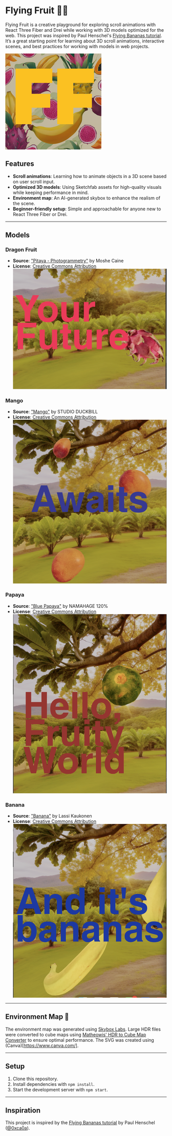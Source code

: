 # Flying Fruit 🍉🍍

Flying Fruit is a creative playground for exploring scroll animations with React Three Fiber and Drei while working with 3D models optimized for the web. This project was inspired by Paul Henschel's [Flying Bananas tutorial](https://codesandbox.io/p/sandbox/2ycs3?file=%2Fpackage.json). It’s a great starting point for learning about 3D scroll animations, interactive scenes, and best practices for working with models in web projects.

![Placeholder for favicon](https://raw.githubusercontent.com/TokiLoshi/flying-fruit/main/public/favicon.png)

## Features

- **Scroll animations**: Learning how to animate objects in a 3D scene based on user scroll input.
- **Optimized 3D models**: Using Sketchfab assets for high-quality visuals while keeping performance in mind.
- **Environment map**: An AI-generated skybox to enhance the realism of the scene.
- **Beginner-friendly setup**: Simple and approachable for anyone new to React Three Fiber or Drei.

---

## Models

### Dragon Fruit

- **Source**: ["Pitaya - Photogrammetry"](https://skfb.ly/or7Er) by Moshe Caine
- **License**: [Creative Commons Attribution](http://creativecommons.org/licenses/by/4.0/)  
  ![Placeholder for Dragon Fruit Model Image in Scene](https://github.com/TokiLoshi/flying-fruit/blob/main/src/assets/pitaya.png)

### Mango

- **Source**: ["Mango"](https://skfb.ly/opCvp) by STUDIO DUCKBILL
- **License**: [Creative Commons Attribution](http://creativecommons.org/licenses/by/4.0/)  
  ![Placeholder for Mango Model Image in Scene](https://github.com/TokiLoshi/flying-fruit/blob/main/src/assets/mango.png)

### Papaya

- **Source**: ["Blue Papaya"](https://skfb.ly/oqyUV) by NAMAHAGE 120%
- **License**: [Creative Commons Attribution](http://creativecommons.org/licenses/by/4.0/)  
  ![Placeholder for Papaya Model Image in Scene](https://github.com/TokiLoshi/flying-fruit/blob/main/src/assets/papaya.png)

### Banana

- **Source**: ["Banana"](https://skfb.ly/6YL6r) by Lassi Kaukonen
- **License**: [Creative Commons Attribution](http://creativecommons.org/licenses/by/4.0/)  
  ![Placeholder for Banana Model Image in Scene](https://github.com/TokiLoshi/flying-fruit/blob/main/src/assets/bananas.png)

---

## Environment Map 🌌

The environment map was generated using [Skybox Labs](https://skybox.blockadelabs.com/). Large HDR files were converted to cube maps using [Matheowis' HDR to Cube Map Converter](https://matheowis.github.io/HDRI-to-CubeMap/) to ensure optimal performance. The SVG was created using (Canva)[https://www.canva.com/].

---

## Setup

1. Clone this repository.
2. Install dependencies with `npm install`.
3. Start the development server with `npm start`.

---

## Inspiration

This project is inspired by the [Flying Bananas tutorial](https://codesandbox.io/p/sandbox/2ycs3?file=%2Fpackage.json) by Paul Henschel ([@0xca0a](https://twitter.com/0xca0a)).
